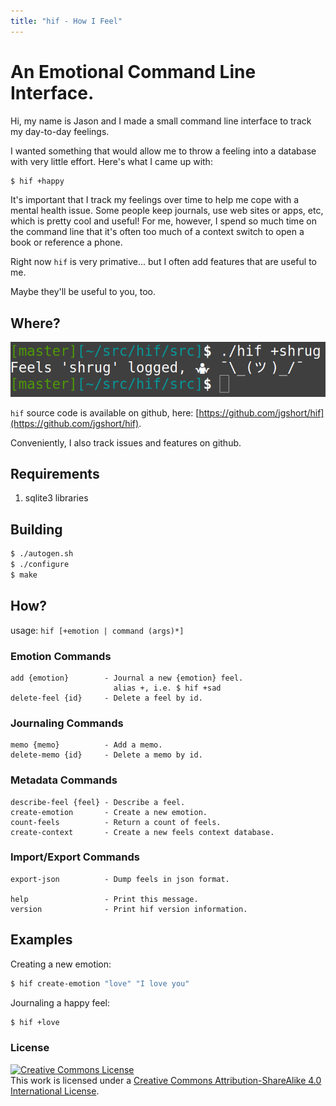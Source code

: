 ```yaml
---
title: "hif - How I Feel"
---
```


# An Emotional Command Line Interface.

Hi, my name is Jason and I made a small command line interface to track
my day-to-day feelings.

I wanted something that would allow me to throw a feeling into a database with
very little effort. Here's what I came up with:

```bash
$ hif +happy
```

It's important that I track my feelings over time to help me cope with a mental
health issue. Some people keep journals, use web sites or apps, etc, which is
pretty cool and useful! For me, however, I spend so much time on the command
line that it's often too much of a context switch to open a book or reference a
phone.

Right now `hif` is very primative... but I often add features that are useful
to me.

Maybe they'll be useful to you, too.

## Where?

![shrug](media/shrug.png?raw=true "shrug")

`hif` source code is available on github, here: [https://github.com/jgshort/hif](https://github.com/jgshort/hif).

Conveniently, I also track issues and features on github.

## Requirements

1. sqlite3 libraries

## Building

```bash
$ ./autogen.sh
$ ./configure
$ make
```

## How?
usage: `hif [+emotion | command (args)*]`

### Emotion Commands
	add {emotion}        - Journal a new {emotion} feel.
	                       alias +, i.e. $ hif +sad
	delete-feel {id}     - Delete a feel by id.

### Journaling Commands
	memo {memo}          - Add a memo.
	delete-memo {id}     - Delete a memo by id.

### Metadata Commands
	describe-feel {feel} - Describe a feel.
	create-emotion       - Create a new emotion.
	count-feels          - Return a count of feels.
	create-context       - Create a new feels context database.

### Import/Export Commands
	export-json          - Dump feels in json format.

	help                 - Print this message.
	version              - Print hif version information.

## Examples

Creating a new emotion:

```bash
$ hif create-emotion "love" "I love you"
```

Journaling a happy feel:
```bash
$ hif +love
```

### License

<a rel="license" href="http://creativecommons.org/licenses/by-sa/4.0/"><img alt="Creative Commons License" style="border-width:0" src="https://i.creativecommons.org/l/by-sa/4.0/88x31.png" /></a><br />This work is licensed under a <a rel="license" href="http://creativecommons.org/licenses/by-sa/4.0/">Creative Commons Attribution-ShareAlike 4.0 International License</a>.


